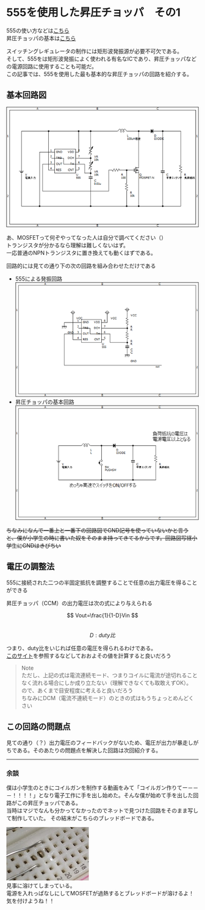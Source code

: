 # 555を使用した昇圧チョッパ　その1  

555の使い方などは[こちら](oscillator.md)  
昇圧チョッパの基本は[こちら](step-up-converter.md)  

スイッチングレギュレータの制作には矩形波発振源が必要不可欠である。  
そして、555をは矩形波発振によく使われる有名なICであり、昇圧チョッパなどの電源回路に使用することも可能だ。  
この記事では、555を使用した最も基本的な昇圧チョッパの回路を紹介する。  

## 基本回路図  
![step-up555](images/step-up_5551.png)  

あ、MOSFETって何ぞやってなった人は自分で調べてください（）  
トランジスタが分かるなら理解は難しくないはず。  
一応普通のNPNトランジスタに置き換えても動くはずである。  

回路的には見ての通り下の次の回路を組み合わせただけである  

- 555による発振回路  
![555](images/555.png)  
- 昇圧チョッパの基本回路  
![step-up](images/basic_step-up-converter.png)  

~~ちなみになんで一番上と一番下の回路図でGND記号を使っていないかと言うと、僕が小学生の時に書いた奴をそのまま持ってきてるからです。回路図写経小学生にGNDはきびちい~~  

## 電圧の調整法  

555に接続された二つの半固定抵抗を調整することで任意の出力電圧を得ることができる  

昇圧チョッパ（CCM）の出力電圧は次の式により与えられる  

$$ Vout=\frac{1}{1-D}Vin $$  
$$ D:duty比 $$  

つまり、duty比をいじれば任意の電圧を得られるわけである。  
[このサイト](https://www.zea.jp/audio/schematic/sc_file/018.htm)を参照するなどしておおよその値を計算すると良いだろう  

>Note  
>ただし、上記の式は電流連続モード、つまりコイルに電流が途切れることなく流れる場合にしか成り立たない（理解できなくても取敢えずOK）。  
>ので、あくまで目安程度に考えると良いだろう  
>ちなみにDCM（電流不連続モード）のときの式はもうちょっとめんどくさい  

## この回路の問題点  

見ての通り（？）出力電圧のフィードバックがないため、電圧が出力が暴走しがちである。そのあたりの問題点を解決した回路は次回紹介する。  

***
### 余談  
僕は小学生のときにコイルガンを制作する動画をみて「コイルガン作りてー－－－！！！！」となり電子工作に手を出し始めた。そんな僕が始めて手を出した回路がこの昇圧チョッパである。  
当時はマジでなんも分かってなかったのでネットで見つけた回路をそのまま写して制作していた。
その結末がこちらのブレッドボードである。  

![melt_bord](images/melt_board.png)  
見事に溶けてしまっている。  
電源を入れっぱなしにしてMOSFETが過熱するとブレッドボードが溶けるよ！気を付けようね！！
